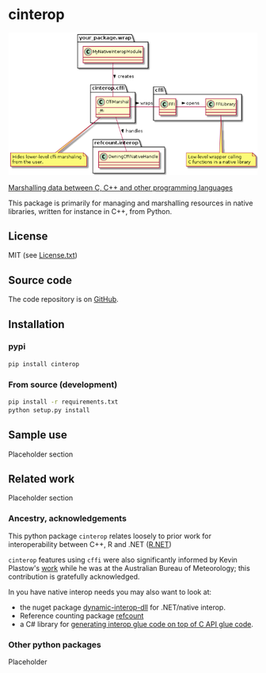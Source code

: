 # cinterop

<!-- [![license](https://img.shields.io/badge/license-MIT-blue.svg)](https://github.com/csiro-hydroinformatics/c-interop/blob/master/bindings/python/cinterop/LICENSE.txt) ![status](https://img.shields.io/badge/status-beta-blue.svg) [![Documentation Status](https://readthedocs.org/projects/pycinterop/badge/?version=latest)](https://pycinterop.readthedocs.io/en/latest/?badge=latest) master: [![Build status - master](https://ci.appveyor.com/api/projects/status/vmwq7xarxxj8s564/branch/master?svg=true)](https://ci.appveyor.com/project/jmp75/pycinterop/branch/master) testing: [![Build status - devel](https://ci.appveyor.com/api/projects/status/vmwq7xarxxj8s564/branch/testing?svg=true)](https://ci.appveyor.com/project/jmp75/pycinterop/branch/testing)
 -->

![CFFI interop convenience wrapper](./img/cinterop-principles.png "CFFI interop convenience wrapper")

[Marshalling data between C, C++ and other programming languages](https://github.com/csiro-hydroinformatics/c-interop)

This package is primarily for managing and marshalling resources in native libraries, written for instance in C++, from Python.

## License

MIT (see [License.txt](https://github.com/csiro-hydroinformatics/c-interop/blob/master/bindings/python/cinterop/LICENSE.txt))

## Source code

The code repository is on [GitHub](https://github.com/csiro-hydroinformatics/c-interop).

## Installation

### pypi

```sh
pip install cinterop
```

### From source (development)

```sh
pip install -r requirements.txt
python setup.py install
```

## Sample use

Placeholder section

## Related work

Placeholder section

### Ancestry, acknowledgements

This python package `cinterop` relates loosely to prior work for interoperability between C++, R and .NET ([R.NET](https://github.com/rdotnet/rdotnet))

`cinterop` features using `cffi` were also significantly informed by Kevin Plastow's [work](https://search.informit.com.au/documentSummary;dn=823898220073899;res=IELENG) while he was at the Australian Bureau of Meteorology; this contribution is gratefully acknowledged.

In you have native interop needs you may also want to look at:

* the nuget package [dynamic-interop-dll](https://github.com/rdotnet/dynamic-interop-dll) for .NET/native interop.
* Reference counting package [refcount](https://github.com/csiro-hydroinformatics/pyrefcount)
* a C# library for [generating interop glue code on top of C API glue code](https://github.com/csiro-hydroinformatics/c-api-wrapper-generation).

### Other python packages

Placeholder
